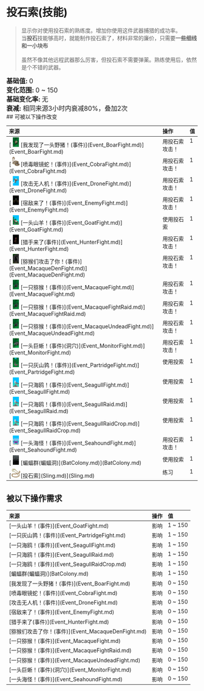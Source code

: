 # 投石索(技能)  
> 显示你对使用投石索的熟练度。增加你使用这件武‍器捕猎的成功率。  
> 当<b>投石</b>技能够高时，就能制作投石索了，材料非常的廉价，只需要<b>一些细线和一小块布</b><br><br>虽然不像其他远程武‍器那么厉害，但投石索不需要弹薬。熟练使用后，依然是个不错的武‍器。  
  
<div style="font-size:1.2em"><b>基础值: </b> 0 </div>  
<div style="font-size:1.2em"><b>变化范围: </b> 0 ~ 150 </div>  
<div style="font-size:1.2em"><b>基础变化率: </b> 无 </div>  
<div style="font-size:1.2em"><b>衰减: </b>相同来源<font data-toggle="tooltip" data-placement="top" title="12TP">3小时</font>内衰减80%，叠加2次 </div>  
## 可被以下操作改变  
<style>
        .table6787 th,td{
            text-align:left;
            vertical-align:top;
        }
        </style><table class="table table-bordered table6787" data-toggle="table"  ><thead style=""><tr ><th  style=""  >来源</th><th  style=""  >操作</th><th  style=""  data-sortable="true"  >值</th></tr></thead><tr ><td  style=""  >[<div style="width:25px;display:inline-block;text-align:center"><img decoding="async" src="../wiki/Sprite/BoarEvent.png" href="a.md" style="max-width:25px;max-height:25px;"></div>[我发现了一头野猪！(事件)](Event_BoarFight.md)](Event_BoarFight.md)</td><td  style=""  >用投石索攻击！</td><td  style=""  >1</td></tr><tr ><td  style=""  >[<div style="width:25px;display:inline-block;text-align:center"><img decoding="async" src="../wiki/Sprite/SpittingCobra.png" href="a.md" style="max-width:25px;max-height:25px;"></div>[喷毒眼镜蛇！(事件)](Event_CobraFight.md)](Event_CobraFight.md)</td><td  style=""  >用投石索攻击！</td><td  style=""  >1</td></tr><tr ><td  style=""  >[<div style="width:25px;display:inline-block;text-align:center"><img decoding="async" src="../wiki/Sprite/Drone.png" href="a.md" style="max-width:25px;max-height:25px;"></div>[攻击无人机！(事件)](Event_DroneFight.md)](Event_DroneFight.md)</td><td  style=""  >用投石索攻击！</td><td  style=""  >1</td></tr><tr ><td  style=""  >[<div style="width:25px;display:inline-block;text-align:center"><img decoding="async" src="../wiki/Sprite/Enemy.png" href="a.md" style="max-width:25px;max-height:25px;"></div>[宿敌来了！(事件)](Event_EnemyFight.md)](Event_EnemyFight.md)</td><td  style=""  >用投石索攻击！</td><td  style=""  >1</td></tr><tr ><td  style=""  >[<div style="width:25px;display:inline-block;text-align:center"><img decoding="async" src="../wiki/Sprite/GoatEvent.png" href="a.md" style="max-width:25px;max-height:25px;"></div>[一头山羊！(事件)](Event_GoatFight.md)](Event_GoatFight.md)</td><td  style=""  >使用投石索</td><td  style=""  >1</td></tr><tr ><td  style=""  >[<div style="width:25px;display:inline-block;text-align:center"><img decoding="async" src="../wiki/Sprite/Hunter.png" href="a.md" style="max-width:25px;max-height:25px;"></div>[猎手来了(事件)](Event_HunterFight.md)](Event_HunterFight.md)</td><td  style=""  >用投石索攻击！</td><td  style=""  >1</td></tr><tr ><td  style=""  >[<div style="width:25px;display:inline-block;text-align:center"><img decoding="async" src="../wiki/Sprite/MacaqueDen.png" href="a.md" style="max-width:25px;max-height:25px;"></div>[猕猴们攻击了你！(事件)](Event_MacaqueDenFight.md)](Event_MacaqueDenFight.md)</td><td  style=""  >用投石索攻击！</td><td  style=""  >1</td></tr><tr ><td  style=""  >[<div style="width:25px;display:inline-block;text-align:center"><img decoding="async" src="../wiki/Sprite/MacaqueEvent.png" href="a.md" style="max-width:25px;max-height:25px;"></div>[一只猕猴！(事件)](Event_MacaqueFight.md)](Event_MacaqueFight.md)</td><td  style=""  >用投石索攻击！</td><td  style=""  >1</td></tr><tr ><td  style=""  >[<div style="width:25px;display:inline-block;text-align:center"><img decoding="async" src="../wiki/Sprite/MacaqueEvent.png" href="a.md" style="max-width:25px;max-height:25px;"></div>[一只猕猴！(事件)](Event_MacaqueFightRaid.md)](Event_MacaqueFightRaid.md)</td><td  style=""  >用投石索攻击！</td><td  style=""  >1</td></tr><tr ><td  style=""  >[<div style="width:25px;display:inline-block;text-align:center"><img decoding="async" src="../wiki/Sprite/MacaqueEvent.png" href="a.md" style="max-width:25px;max-height:25px;"></div>[一只猕猴！(事件)](Event_MacaqueUndeadFight.md)](Event_MacaqueUndeadFight.md)</td><td  style=""  >用投石索攻击！</td><td  style=""  >1</td></tr><tr ><td  style=""  >[<div style="width:25px;display:inline-block;text-align:center"><img decoding="async" src="../wiki/Sprite/MonitorEvent.png" href="a.md" style="max-width:25px;max-height:25px;"></div>[一头巨蜥！(事件)(洞穴)](Event_MonitorFight.md)](Event_MonitorFight.md)</td><td  style=""  >用投石索攻击！</td><td  style=""  >1</td></tr><tr ><td  style=""  >[<div style="width:25px;display:inline-block;text-align:center"><img decoding="async" src="../wiki/Sprite/PartridgeEvent.png" href="a.md" style="max-width:25px;max-height:25px;"></div>[一只灰山鹑！(事件)](Event_PartridgeFight.md)](Event_PartridgeFight.md)</td><td  style=""  >使用投索</td><td  style=""  >1</td></tr><tr ><td  style=""  >[<div style="width:25px;display:inline-block;text-align:center"><img decoding="async" src="../wiki/Sprite/Seagull.png" href="a.md" style="max-width:25px;max-height:25px;"></div>[一只海鸥！(事件)](Event_SeagullFight.md)](Event_SeagullFight.md)</td><td  style=""  >使用投索</td><td  style=""  >1</td></tr><tr ><td  style=""  >[<div style="width:25px;display:inline-block;text-align:center"><img decoding="async" src="../wiki/Sprite/Seagull.png" href="a.md" style="max-width:25px;max-height:25px;"></div>[一只海鸥！(事件)](Event_SeagullRaid.md)](Event_SeagullRaid.md)</td><td  style=""  >使用投索</td><td  style=""  >1</td></tr><tr ><td  style=""  >[<div style="width:25px;display:inline-block;text-align:center"><img decoding="async" src="../wiki/Sprite/Seagull.png" href="a.md" style="max-width:25px;max-height:25px;"></div>[一只海鸥！(事件)](Event_SeagullRaidCrop.md)](Event_SeagullRaidCrop.md)</td><td  style=""  >使用投索</td><td  style=""  >1</td></tr><tr ><td  style=""  >[<div style="width:25px;display:inline-block;text-align:center"><img decoding="async" src="../wiki/Sprite/Seahound.png" href="a.md" style="max-width:25px;max-height:25px;"></div>[一头海怪！(事件)](Event_SeahoundFight.md)](Event_SeahoundFight.md)</td><td  style=""  >用投石索攻击！</td><td  style=""  >1</td></tr><tr ><td  style=""  >[<div style="width:25px;display:inline-block;text-align:center"><img decoding="async" src="../wiki/Sprite/BatColony.png" href="a.md" style="max-width:25px;max-height:25px;"></div>[蝙蝠群(蝙蝠洞)](BatColony.md)](BatColony.md)</td><td  style=""  >使用投索</td><td  style=""  >1</td></tr><tr ><td  style=""  >[<div style="width:25px;display:inline-block;text-align:center"><img decoding="async" src="../wiki/Sprite/Sling.png" href="a.md" style="max-width:25px;max-height:25px;"></div>[投石索](Sling.md)](Sling.md)</td><td  style=""  >练习</td><td  style=""  >1</td></tr></tbody></table>  
  
## 被以下操作需求  
<style>
        .table9448 th,td{
            text-align:left;
            vertical-align:top;
        }
        </style><table class="table table-bordered table9448" data-toggle="table"  ><thead style=""><tr ><th  style=""  >来源</th><th  style=""  >操作</th><th  style=""  >值</th></tr></thead><tr ><td  style=""  >[一头山羊！(事件)](Event_GoatFight.md)</td><td  style=""  >影响</td><td  style=""  >1 ~ 150</td></tr><tr ><td  style=""  >[一只灰山鹑！(事件)](Event_PartridgeFight.md)</td><td  style=""  >影响</td><td  style=""  >1 ~ 150</td></tr><tr ><td  style=""  >[一只海鸥！(事件)](Event_SeagullFight.md)</td><td  style=""  >影响</td><td  style=""  >1 ~ 150</td></tr><tr ><td  style=""  >[一只海鸥！(事件)](Event_SeagullRaid.md)</td><td  style=""  >影响</td><td  style=""  >1 ~ 150</td></tr><tr ><td  style=""  >[一只海鸥！(事件)](Event_SeagullRaidCrop.md)</td><td  style=""  >影响</td><td  style=""  >1 ~ 150</td></tr><tr ><td  style=""  >[蝙蝠群(蝙蝠洞)](BatColony.md)</td><td  style=""  >影响</td><td  style=""  >1 ~ 150</td></tr><tr ><td  style=""  >[我发现了一头野猪！(事件)](Event_BoarFight.md)</td><td  style=""  >影响</td><td  style=""  >0 ~ 150</td></tr><tr ><td  style=""  >[喷毒眼镜蛇！(事件)](Event_CobraFight.md)</td><td  style=""  >影响</td><td  style=""  >0 ~ 150</td></tr><tr ><td  style=""  >[攻击无人机！(事件)](Event_DroneFight.md)</td><td  style=""  >影响</td><td  style=""  >0 ~ 150</td></tr><tr ><td  style=""  >[宿敌来了！(事件)](Event_EnemyFight.md)</td><td  style=""  >影响</td><td  style=""  >0 ~ 150</td></tr><tr ><td  style=""  >[猎手来了(事件)](Event_HunterFight.md)</td><td  style=""  >影响</td><td  style=""  >0 ~ 150</td></tr><tr ><td  style=""  >[猕猴们攻击了你！(事件)](Event_MacaqueDenFight.md)</td><td  style=""  >影响</td><td  style=""  >0 ~ 150</td></tr><tr ><td  style=""  >[一只猕猴！(事件)](Event_MacaqueFight.md)</td><td  style=""  >影响</td><td  style=""  >0 ~ 150</td></tr><tr ><td  style=""  >[一只猕猴！(事件)](Event_MacaqueFightRaid.md)</td><td  style=""  >影响</td><td  style=""  >0 ~ 150</td></tr><tr ><td  style=""  >[一只猕猴！(事件)](Event_MacaqueUndeadFight.md)</td><td  style=""  >影响</td><td  style=""  >0 ~ 150</td></tr><tr ><td  style=""  >[一头巨蜥！(事件)(洞穴)](Event_MonitorFight.md)</td><td  style=""  >影响</td><td  style=""  >0 ~ 150</td></tr><tr ><td  style=""  >[一头海怪！(事件)](Event_SeahoundFight.md)</td><td  style=""  >影响</td><td  style=""  >0 ~ 150</td></tr></tbody></table>  
  


<script>document.title="投石索(技能) - 卡牌生存百科 Card Survival Wiki";</script>